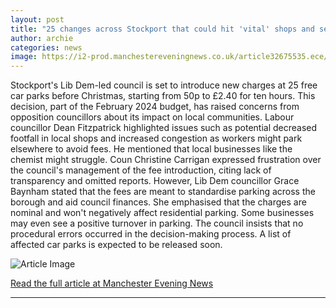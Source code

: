 ```yaml
---
layout: post
title: "25 changes across Stockport that could hit 'vital' shops and services"
author: archie
categories: news
image: https://i2-prod.manchestereveningnews.co.uk/article32675535.ece/ALTERNATES/s1200/0_JS358196985-1.jpg
---
```

Stockport's Lib Dem-led council is set to introduce new charges at 25 free car parks before Christmas, starting from 50p to £2.40 for ten hours. This decision, part of the February 2024 budget, has raised concerns from opposition councillors about its impact on local communities. Labour councillor Dean Fitzpatrick highlighted issues such as potential decreased footfall in local shops and increased congestion as workers might park elsewhere to avoid fees. He mentioned that local businesses like the chemist might struggle. Coun Christine Carrigan expressed frustration over the council's management of the fee introduction, citing lack of transparency and omitted reports. However, Lib Dem councillor Grace Baynham stated that the fees are meant to standardise parking across the borough and aid council finances. She emphasised that the charges are nominal and won't negatively affect residential parking. Some businesses may even see a positive turnover in parking. The council insists that no procedural errors occurred in the decision-making process. A list of affected car parks is expected to be released soon.

![Article Image](https://i2-prod.manchestereveningnews.co.uk/article32675535.ece/ALTERNATES/s1200/0_JS358196985-1.jpg)

[Read the full article at Manchester Evening News](https://www.manchestereveningnews.co.uk/news/greater-manchester-news/fear-over-25-changes-across-32675504)

---
